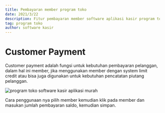 ```yaml
---
title: Pembayaran member program toko
date: 2021/3/22
description: Fitur pembayaran member software aplikasi kasir program toko
tag: program toko
author: software kasir
---
```


# Customer Payment

Customer payment adalah fungsi untuk kebutuhan pembayaran pelanggan, dalam hal ini member, jika menggunakan member dengan system limit credit atau bisa juga digunakan untuk kebutuhan pencatatan piutang pelanggan.

![program toko software kasir aplikasi murah](https://1.bp.blogspot.com/-6AT-4qH4bbY/YJ-N9SVhIDI/AAAAAAAAN8s/Q2DuSWF4aeo9nIYT5Irm2zg9WOrrnWIQgCLcBGAsYHQ/s1366/program%2Btoko%2Bsoftware%2Bkasir%2Bmurah%2B14.png)

Cara penggunaan nya pilih member kemudian klik pada member dan masukan jumlah pembayaran saldo, kemudian simpan.

